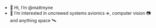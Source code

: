 - 👋 Hi, I’m @mattmyne
- 👀 I’m interested in uncrewed systems avionics ✈️, computer vision 📷 and anything space 🛰
